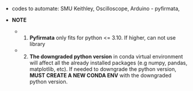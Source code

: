- codes to automate: SMU Keithley, Oscilloscope, Arduino - pyfirmata, 

- **NOTE**

    - 1. **Pyfirmata** only fits for python <= 3.10. If higher, can not use library

    - 2. **The downgraded python version** in conda virtual environment will affect all the already installed packages (e.g numpy, pandas, matplotlib, etc). If needed to downgrade the python version, **MUST CREATE A NEW CONDA ENV** with the downgraded python version.
